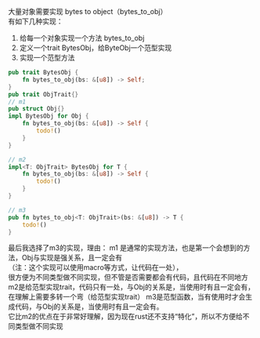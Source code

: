 
大量对象需要实现 bytes to object（bytes_to_obj）  
有如下几种实现：  
1.  给每一个对象实现一个方法 bytes_to_obj  
2.  定义一个trait BytesObj，给ByteObj一个范型实现  
3.  实现一个范型方法  

```rust
pub trait BytesObj {
    fn bytes_to_obj(bs: &[u8]) -> Self;
}
pub trait ObjTrait{}
// m1
pub struct Obj{}
impl BytesObj for Obj {
    fn bytes_to_obj(bs: &[u8]) -> Self {
        todo!()
    }
}

// m2
impl<T: ObjTrait> BytesObj for T {
    fn bytes_to_obj(bs: &[u8]) -> Self {
        todo!()
    }
}

// m3
pub fn bytes_to_obj<T: ObjTrait>(bs: &[u8]) -> T {
    todo!()
}
```
最后我选择了m3的实现，理由： 
m1 是通常的实现方法，也是第一个会想到的方法，Obj与实现是强关系，且一定会有  
  （注：这个实现可以使用macro等方式，让代码在一处），  
   很方便为不同类型做不同实现，但不管是否需要都会有代码，且代码在不同地方  
m2是给范型实现trait，代码只有一处，与Obj的关系是，当使用时有且一定会有，在理解上需要多转一个弯（给范型实现trait）
m3是范型函数，当有使用时才会生成代码，与Obj的关系是，当使用时有且一定会有。  
   它比m2的优点在于非常好理解，因为现在rust还不支持“特化”，所以不方便给不同类型做不同实现
